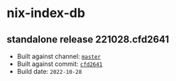 # nix-index-db
## standalone release 221028.cfd2641
- Built against channel: [`master`](https://github.com/nixos/nixpkgs/tree/master)
- Built against commit: [`cfd2641`](https://github.com/NixOS/nixpkgs/commit/cfd2641067c19042ad4cd1d5e5217c0f92b9f8c2)
- Build date: `2022-10-28`
